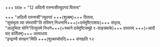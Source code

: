 +++
title = "12 अदित्यै रास्नासीत्युदगग्रं वितत्य"

+++
"अदित्यै रास्नासी"त्युदगग्रं +++(शुल्बम्)+++ वितत्य,  
"सुसंभृता त्वा संभरामी"ति तस्मिन् निधनानि+++(=दर्भमुष्टिराशयः)+++ संभृत्य,  
"आलुभिता योनि"रित्युत्तमे निधने+++(=स्थाने दर्भमुष्टिसमूहे ९-सङ्ख्याके)+++ प्रस्तरम् +++(=आदौ यत् कर्तितम्)+++ अत्याधाय   
"इन्द्राण्यै संनहन"मिति +++(शुल्बस्योपरि)+++ संनह्यति १२  
